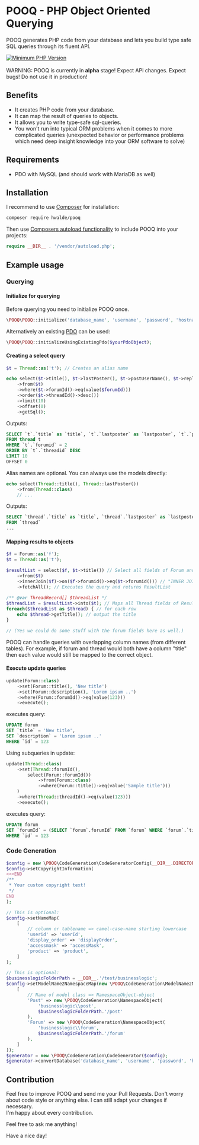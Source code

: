 # POOQ - **P**HP **O**bject **O**riented **Q**uerying

POOQ generates PHP code from your database and lets you build type safe SQL queries through its fluent API. 

[![Minimum PHP Version](https://img.shields.io/badge/php-%3E%3D%207.3-8892BF.svg?style=flat-square)](https://php.net/)
<br><br>
WARNING: POOQ is currently in **alpha** stage! Expect API changes. Expect bugs! Do not use it in production!
 
## Benefits

- It creates PHP code from your database.
- It can map the result of queries to objects.
- It allows you to write type-safe sql-queries. 
- You won't run into typical ORM problems when it comes to more complicated queries (unexpected behavior or performance problems which need deep insight knowledge into your ORM software to solve)

## Requirements

- PDO with MySQL (and should work with MariaDB as well)

## Installation

I recommend to use [Composer](https://getcomposer.org/) for installation:
```bash
composer require hwalde/pooq
```

Then use [Composers autoload functionality](https://getcomposer.org/doc/01-basic-usage.md#autoloading) to include POOQ into your projects:
```php
require __DIR__ . '/vendor/autoload.php';
```

## Example usage

### Querying

#### Initialize for querying
Before querying you need to initialize POOQ once. 

```php
\POOQ\POOQ::initialize('database_name', 'username', 'password', 'hostname', 3306);
```
Alternatively an existing [PDO](https://www.php.net/manual/en/book.pdo.php) can be used:
```php
\POOQ\POOQ::initializeUsingExistingPdo($yourPdoObject);
```

#### Creating a select query
```php
$t = Thread::as('t'); // Creates an alias name

echo select($t->title(), $t->lastPoster(), $t->postUserName(), $t->replyCount(), $t->threadId())
    ->from($t)
    ->where($t->forumId()->eq(value($forumId)))
    ->order($t->threadId()->desc())
    ->limit(10)
    ->offset(0)
    ->getSql();
```
Outputs:
```sql
SELECT `t`.`title` as `title`, `t`.`lastposter` as `lastposter`, `t`.`postusername` as `postusername`, `t`.`replycount` as `replycount`, `t`.`threadid` as `threadid` 
FROM thread t 
WHERE `t`.`forumid` = 2 
ORDER BY `t`.`threadid` DESC 
LIMIT 10 
OFFSET 0
```

Alias names are optional. You can always use the models directly:
```php
echo select(Thread::title(), Thread::lastPoster())
    ->from(Thread::class)
    // ...
```
Outputs:
```sql
SELECT `thread`.`title` as `title`, `thread`.`lastposter` as `lastposter`
FROM `thread`
...
```

#### Mapping results to objects
```php
$f = Forum::as('f'); 
$t = Thread::as('t'); 

$resultList = select($f, $t->title()) // Select all fields of Forum and the title field of Thread
    ->from($t)
    ->innerJoin($f)->on($f->forumid()->eq($t->forumid())) // "INNER JOIN forum f ON `f`.`forumid` = `t`.`forumid`"
    ->fetchAll(); // Executes the query and returns ResultList
    
/** @var ThreadRecord[] $threadList */
$threadList = $resultList->into($t); // Maps all Thread fields of ResultList into ThreadRecordList
foreach($threadList as $thread) { // for each row
    echo $thread->getTitle(); // output the title
}

// (Yes we could do some stuff with the forum fields here as well.)
```

POOQ can handle queries with overlapping column names (from different tables). For example, if forum and thread would both have a column "title" then each value would still be mapped to the correct object. 

#### Execute update queries

```php
update(Forum::class) 
    ->set(Forum::title(), 'New title')
    ->set(Forum::description(), 'Lorem ipsum ..')
    ->where(Forum::forumId()->eq(value(123)))
    ->execute();
```
executes query:
```sql
UPDATE forum 
SET `title` = 'New title',
SET `description` = 'Lorem ipsum ..'
WHERE `id` = 123
```

Using subqueries in update:
```php
update(Thread::class) 
    ->set(Thread::forumId(), 
        select(Forum::forumId())
            ->from(Forum::class)
            ->where(Forum::title()->eq(value('Sample title')))
    )
    ->where(Thread::threadId()->eq(value(123)))
    ->execute();
```
executes query:
```sql
UPDATE forum 
SET `forumId` = (SELECT `forum`.forumId` FROM `forum` WHERE `forum`.`title` = 'Sample title')
WHERE `id` = 123
```

### Code Generation
```php
$config = new \POOQ\CodeGeneration\CodeGeneratorConfig(__DIR__.DIRECTORY_SEPARATOR.'gensrc');
$config->setCopyrightInformation(
<<<END
/**
 * Your custom copyright text!
 */
END
);

// This is optional:
$config->setNameMap(
    [
        // column or tablename => camel-case-name starting lowercase
        'userid' => 'userId',
        'display_order' => 'displayOrder',
        'accessmask' => 'accessMask',
        'product' => 'product',
    ]
);

// This is optional:
$businesslogicFolderPath = __DIR__.'/test/businesslogic';
$config->setModelName2NamespaceMap(new \POOQ\CodeGeneration\ModelName2NamespaceMap(
    [
        // Name of model class => NamespaceObject-object
        'Post' => new \POOQ\CodeGeneration\NamespaceObject(
            'businesslogic\\post',
            $businesslogicFolderPath.'/post'
        ),
        'Forum' => new \POOQ\CodeGeneration\NamespaceObject(
            'businesslogic\\forum',
            $businesslogicFolderPath.'/forum'
        ),
    ]
));
$generator = new \POOQ\CodeGeneration\CodeGenerator($config);
$generator->convertDatabase('database_name', 'username', 'password', 'hostname', 3306);
```

## Contribution

Feel free to improve POOQ and send me your Pull Requests.
Don't worry about code style or anything else. I can still adapt your changes if necessary.  
I'm happy about every contribution.

Feel free to ask me anything!

Have a nice day!